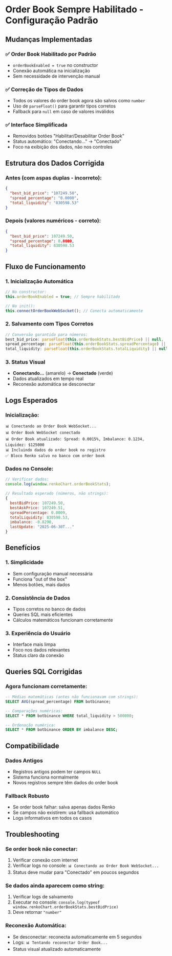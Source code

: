 # Order Book Sempre Habilitado - Configuração Padrão

## Mudanças Implementadas

### ✅ Order Book Habilitado por Padrão
- `orderBookEnabled = true` no constructor
- Conexão automática na inicialização
- Sem necessidade de intervenção manual

### ✅ Correção de Tipos de Dados
- Todos os valores do order book agora são salvos como `number`
- Uso de `parseFloat()` para garantir tipos corretos
- Fallback para `null` em caso de valores inválidos

### ✅ Interface Simplificada
- Removidos botões "Habilitar/Desabilitar Order Book"
- Status automático: "Conectando..." → "Conectado"
- Foco na exibição dos dados, não nos controles

## Estrutura dos Dados Corrigida

### Antes (com aspas duplas - incorreto):
```json
{
  "best_bid_price": "107249.50",
  "spread_percentage": "0.0000",
  "total_liquidity": "830598.53"
}
```

### Depois (valores numéricos - correto):
```json
{
  "best_bid_price": 107249.50,
  "spread_percentage": 0.0000,
  "total_liquidity": 830598.53
}
```

## Fluxo de Funcionamento

### 1. Inicialização Automática
```javascript
// No constructor:
this.orderBookEnabled = true; // Sempre habilitado

// No init():
this.connectOrderBookWebSocket(); // Conecta automaticamente
```

### 2. Salvamento com Tipos Corretos
```javascript
// Conversão garantida para números:
best_bid_price: parseFloat(this.orderBookStats.bestBidPrice) || null,
spread_percentage: parseFloat(this.orderBookStats.spreadPercentage) || null,
total_liquidity: parseFloat(this.orderBookStats.totalLiquidity) || null
```

### 3. Status Visual
- **Conectando...** (amarelo) → **Conectado** (verde)
- Dados atualizados em tempo real
- Reconexão automática se desconectar

## Logs Esperados

### Inicialização:
```
📊 Conectando ao Order Book WebSocket...
📊 Order Book WebSocket conectado
📊 Order Book atualizado: Spread: 0.0015%, Imbalance: 0.1234, Liquidez: $125000
📊 Incluindo dados do order book no registro
✅ Bloco Renko salvo no banco com order book
```

### Dados no Console:
```javascript
// Verificar dados:
console.log(window.renkoChart.orderBookStats);

// Resultado esperado (números, não strings):
{
  bestBidPrice: 107249.50,
  bestAskPrice: 107249.51,
  spreadPercentage: 0.0009,
  totalLiquidity: 830598.53,
  imbalance: -0.8290,
  lastUpdate: "2025-06-30T..."
}
```

## Benefícios

### 1. Simplicidade
- Sem configuração manual necessária
- Funciona "out of the box"
- Menos botões, mais dados

### 2. Consistência de Dados
- Tipos corretos no banco de dados
- Queries SQL mais eficientes
- Cálculos matemáticos funcionam corretamente

### 3. Experiência do Usuário
- Interface mais limpa
- Foco nos dados relevantes
- Status claro da conexão

## Queries SQL Corrigidas

### Agora funcionam corretamente:
```sql
-- Médias matemáticas (antes não funcionavam com strings):
SELECT AVG(spread_percentage) FROM botbinance;

-- Comparações numéricas:
SELECT * FROM botbinance WHERE total_liquidity > 500000;

-- Ordenação numérica:
SELECT * FROM botbinance ORDER BY imbalance DESC;
```

## Compatibilidade

### Dados Antigos
- Registros antigos podem ter campos `NULL`
- Sistema funciona normalmente
- Novos registros sempre têm dados do order book

### Fallback Robusto
- Se order book falhar: salva apenas dados Renko
- Se campos não existirem: usa fallback automático
- Logs informativos em todos os casos

## Troubleshooting

### Se order book não conectar:
1. Verificar conexão com internet
2. Verificar logs no console: `📊 Conectando ao Order Book WebSocket...`
3. Status deve mudar para "Conectado" em poucos segundos

### Se dados ainda aparecem como string:
1. Verificar logs de salvamento
2. Executar no console: `console.log(typeof window.renkoChart.orderBookStats.bestBidPrice)`
3. Deve retornar `"number"`

### Reconexão Automática:
- Se desconectar: reconecta automaticamente em 5 segundos
- Logs: `📊 Tentando reconectar Order Book...`
- Status visual atualizado automaticamente
